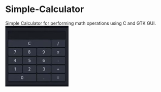 # Simple-Calculator

Simple Calculator for performing math operations using C and GTK GUI.
![alt text](cCalculator.PNG)
